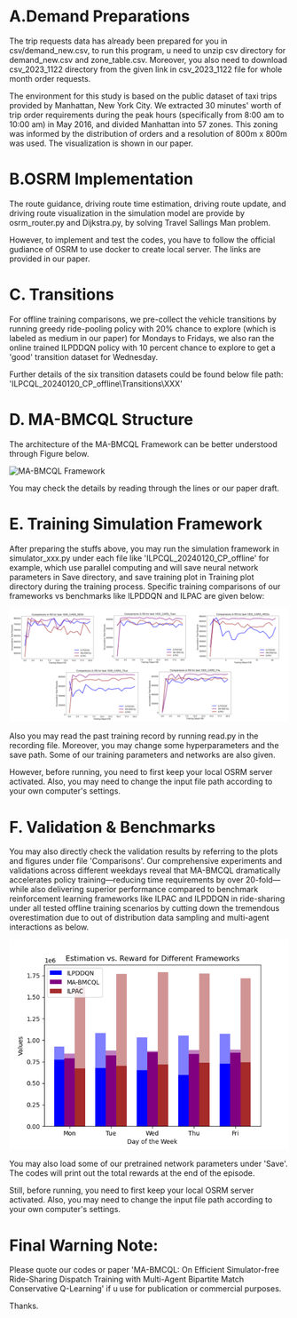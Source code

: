 # A.Demand Preparations
The trip requests data has already been prepared for you in csv/demand_new.csv, to run this program, u need to unzip csv directory for demand_new.csv and zone_table.csv. Moreover, you also need to download csv_2023_1122 directory from the given link in csv_2023_1122 file for whole month order requests.

The environment for this study is based on the public dataset of taxi trips provided by Manhattan, New York City. We extracted 30 minutes' worth of trip order requirements during the peak hours (specifically from 8:00 am to 10:00 am) in May 2016, and divided Manhattan into 57 zones. This zoning was informed by the distribution of orders and a resolution of 800m x 800m was used. The visualization is shown in our paper.

# B.OSRM Implementation 
The route guidance, driving route time estimation, driving route update, and driving route visualization in the simulation model are provide by osrm_router.py and Dijkstra.py, by solving Travel Sallings Man problem.

However, to implement and test the codes, you have to follow the official gudiance of OSRM to use docker to create local server. The links are provided in our paper.

# C. Transitions
For offline training comparisons, we pre-collect the vehicle transitions by running greedy ride-pooling policy with 20% chance to explore (which is labeled as medium in our paper) for Mondays to Fridays, we also ran the online trained ILPDDQN policy with 10 percent chance to explore to get a 'good' transition dataset for Wednesday. 

Further details of the six transition datasets could be found below file path: 'ILPCQL_20240120_CP_offline\Transitions\XXX'

# D. MA-BMCQL Structure
The architecture of the MA-BMCQL Framework can be better understood through Figure below.

![MA-BMCQL Framework](Overview_of_MA-BMCQL_Frameworks.png "Overview of MA-BMCQL Framework")

You may check the details by reading through the lines or our paper draft.

# E. Training Simulation Framework
After preparing the stuffs above, you may run the simulation framework in simulator_xxx.py under each file like 'ILPCQL_20240120_CP_offline' for example, which use parallel computing and will save neural network parameters in Save directory, and save training plot in Training plot directory during the training process. Specific training comparisons of our frameworks vs benchmarks like ILPDDQN and ILPAC are given below:

![MA-BMCQL Framework](Compare_new.png "Training")

Also you may read the past training record by running read.py in the recording file. Moreover, you may change some hyperparameters and the save path. Some of our training parameters and networks are also given.

However, before running, you need to first keep your local OSRM server activated. Also, you may need to change the input file path according to your own computer's settings.

# F. Validation & Benchmarks
You may also directly check the validation results by referring to the plots and figures under file 'Comparisons'. Our comprehensive experiments and validations across different weekdays reveal that MA-BMCQL dramatically accelerates policy training—reducing time requirements by over 20-fold—while also delivering superior performance compared to benchmark reinforcement learning frameworks like ILPAC and ILPDDQN in ride-sharing under all tested offline training scenarios by cutting down the tremendous overestimation due to out of distribution data sampling and multi-agent interactions as below.

![MA-BMCQL Framework](compare_1week_new.png "Validation")

You may also load some of our pretrained network parameters under 'Save'. The codes will print out the total rewards at the end of the episode.

Still, before running, you need to first keep your local OSRM server activated. Also, you may need to change the input file path according to your own computer's settings.

# Final Warning Note:
Please quote our codes or paper 'MA-BMCQL: On Efficient Simulator-free Ride-Sharing Dispatch Training with Multi-Agent Bipartite Match Conservative Q-Learning' if u use for publication or commercial purposes.

Thanks.
